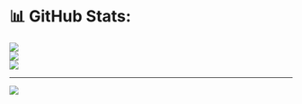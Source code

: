 # 📊 GitHub Stats:
![](https://github-readme-stats.vercel.app/api?username=Pkzoid&theme=city_light&hide_border=false&include_all_commits=false&count_private=false)<br/>
![](https://github-readme-streak-stats.herokuapp.com/?user=Pkzoid&theme=city_light&hide_border=false)<br/>
![](https://github-readme-stats.vercel.app/api/top-langs/?username=Pkzoid&theme=city_light&hide_border=false&include_all_commits=false&count_private=false&layout=compact)

---
[![](https://visitcount.itsvg.in/api?id=Pkzoid&icon=0&color=0)](https://visitcount.itsvg.in)

<!-- Proudly created with GPRM ( https://gprm.itsvg.in ) -->
